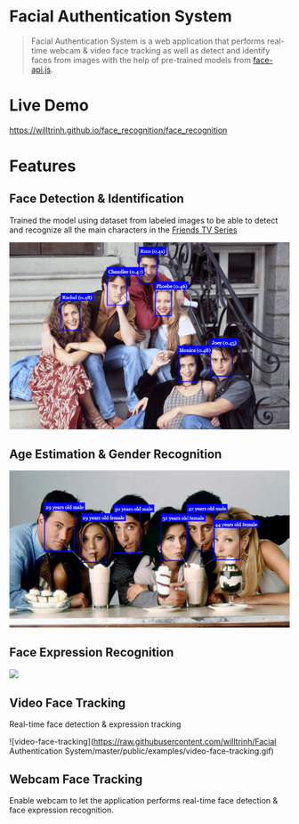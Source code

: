 # Facial Authentication System
> Facial Authentication System is a web application that performs real-time webcam & video face tracking as well as detect and identify faces from images with the help of pre-trained models from [face-api.js](https://github.com/justadudewhohacks/face-api.js).

# Live Demo
https://willtrinh.github.io/face_recognition/face_recognition

# Features
## Face Detection & Identification
Trained the model using dataset from labeled images to be able to detect and recognize all the main characters in the [Friends TV Series](https://www.imdb.com/title/tt0108778/?ref_=nv_sr_srsg_0)

<img src="/public/examples/face-detection.png?raw=true">

## Age Estimation & Gender Recognition
<img src="/public/examples/age.png?raw=true">

## Face Expression Recognition
<img src="/public/examples/collage.png?raw=true">

## Video Face Tracking
Real-time face detection & expression tracking

![video-face-tracking](https://raw.githubusercontent.com/willtrinh/Facial Authentication System/master/public/examples/video-face-tracking.gif)

## Webcam Face Tracking
Enable webcam to let the application performs real-time face detection & face expression recognition.
